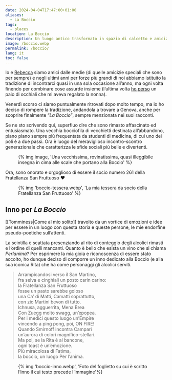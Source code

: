 ```yaml
---
date: 2024-04-04T17:47:00+01:00
aliases:
  - La Boccio
tags:
  - places
location: La Boccio
description: Un luogo antico trasformato in spazio di calcetto e amicizia da persone meravigliose
image: /boccio.webp
permalink: /boccio/
lang: it
toc: false
---
```

Io e [Rebecca](https://instagram.com/bruschettaarebeccaa) siamo amici dalle medie (di quelle amicizie speciali che sono per sempre) e negli ultimi anni per forze più grandi di noi abbiamo istituito la tradizione di incontrarci quasi in una sola occasione all’anno, ma ogni volta finendo per combinare cose assurde insieme (l’ultima volta [ho perso](/occhiali-sole#l’ennesimo-smarrimento) un paio di occhiali che mi aveva regalato la nonna).

Venerdì scorso ci siamo puntualmente ritrovati dopo molto tempo, ma io ho deciso di rompere la tradizione, andandola a trovare a Genova, anche per scoprire finalmente <q><cite>La Boccio</cite></q>, sempre menzionata nei suoi racconti.

Se ne sto scrivendo qui, superfluo dire che sono rimasto affascinato ed entusiasmato. Una vecchia bocciofila di vecchietti destinata all’abbandono, piano piano sempre più frequentata da studenti di medicina, di cui uno dei poli è a due passi. Ora è luogo del meraviglioso incontro-scontro generazionale che caratterizza le sfide sociali più belle e divertenti.

<figure>
	{% img image, 'Una vecchissima, rovinatissima, quasi illeggibile insegna in cima alle scale che portano alla Boccio' %}
</figure>

Ora, sono onorato e orgoglioso di essere il socio numero 261 della Fratellanza San Fruttuoso ❤️

<figure>
	{% img 'boccio-tessera.webp', 'La mia tessera da socio della Fratellanza San Fruttuoso' %}
</figure>

## Inno per <cite>La Boccio</cite>

[[Tomminess|Come al mio solito]] travolto da un vortice di emozioni e idee per essere in un luogo con questa storia e queste persone, le mie endorfine pseudo-poetiche sull’attenti.

La scintilla è scattata presenziando al rito di conteggio degli alcolici rimasti e l’ordine di quelli mancanti. Quanto è bello che esista un vino che si chiama <cite>Perlanima</cite>? Per esprimere la mia gioia e riconoscenza di essere stato accolto, ho dunque deciso di comporre un inno dedicato alla Boccio (e alla sua iconica Rita) che ha come personaggi gli alcolici serviti.

> Arrampicandosi verso il San Martino,  
> fra selva e cinghiali un posto carin carino:  
> la Fratellanza San Fruttuoso  
> fosse un pasto sarebbe goloso  
> una Ca’ di Matti, Camatti soprattutto,  
> con zio Martini bevon di tutto.  
> Ichnusa, agguerrita, Mena Brea  
> Con Zuegg molto swagg, un’epopea.  
> Per i medici questo luogo un’Empire  
> vincendo a ping pong, poi, ON FIRE!  
> Quando Smirnoff incontra Campari  
> un’aurora di colori magnifico-stellari.  
> Ma poi, se la Rita è al bancone,  
> ogni toast è un’emozione.  
> Più miracolosa di Fatima,  
> la boccio, un luogo Per l’anima.

<figure>
	{% img 'boccio-inno.webp', 'Foto del foglietto su cui è scritto l’inno il cui testo precede l’immagine'%}
</figure>
